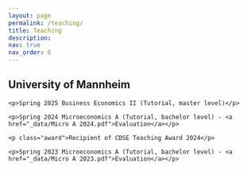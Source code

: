 ```yaml
---
layout: page
permalink: /teaching/
title: Teaching
description: 
nav: true
nav_order: 6
---
```

<html lang="en">
<head>
    <meta charset="UTF-8">
    <meta name="viewport" content="width=device-width, initial-scale=1.0">
    <title>Academic Profile</title>
    <style>
        /* Style for the award with proper alignment */
        .award {
            color: #0366d6;
            display: block;
            margin: 5px 0 16px 20px; /* Add a subtle 20px left margin for slight indentation */
            position: relative;
            padding-left: 10px; /* Add padding to account for the vertical bar */
            border-left: 3px solid #0366d6; /* Use border-left instead of a pseudo-element */
        }
    </style>
</head>
<body>   
    <h2>University of Mannheim</h2>
    
    <p>Spring 2025 Business Economics II (Tutorial, master level)</p>
    
    <p>Spring 2024 Microeconomics A (Tutorial, bachelor level) - <a href="_data/Micro A 2024.pdf">Evaluation</a></p>
    
    <p class="award">Recipient of CDSE Teaching Award 2024</p>
    
    <p>Spring 2023 Microeconomics A (Tutorial, bachelor level) - <a href="_data/Micro A 2023.pdf">Evaluation</a></p>
</body>
</html>

